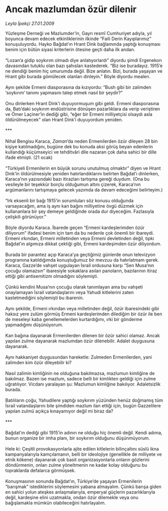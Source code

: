 # Ancak mazlumdan özür dilenir

*Leyla İpekçi 27.01.2009*

<div class="taraf_structure_2col_1zq">
<div class="margen_n">



 <p>Yüzleşme Derneği ve Mazlumder’in, Gayrı resmî Cumhuriyet adıyla, yıl boyunca devam edecek etkinliklerinin ilkinde “Faili Derin Kayıplarımız” konuşuluyordu. Hayko Bağdat’ın Hrant Dink bağlamında yaptığı konuşması benim için bütün siyasi kriterlerin ötesine geçti daha ilk andan. <br/><br/>“Lozan’a gidip soykırım olmadı diye anlatıyorlardı” diyordu şimdi Ergenekon davasından tutuklu olan bazı şahısları kastederek. “Biz ise buradayız. 1915’e ne dendiği benim hiç umurumda değil. Bize anlatın. Bizi, burada yaşayan ve Hrant gibi burada gömülecek olanları dinleyin.” Böyle diyordu mealen. <br/><br/>Aynı şekilde Ermeni diasporasına da kızıyordu: “Bush gibi bir zalimden ‘soykırım’ tanımı yapmasını talep etmek nasıl bir şeydir?” <br/><br/>Onu dinlerken Hrant Dink’i duyuyormuşum gibi geldi. Ermeni diasporasına da, Batı’daki soykırım endüstrisine dönüşen pazarlıklara da verip veriştiren ve Ömer Laçiner’in dediği gibi, “eğer bir Ermeni milliyetçisi olsaydı asla öldürülmeyecek” olan Hrant Dink’i duyuyordum yeniden. <br/><br/>*** <br/><br/>Nihal Bengisu Karaca, <i>Zaman</i>’da neden Ermenilerden özür dileyen 28 bin kişiye katılmadığını, bugüne dek bu konuda aksi görüş beyan edenlerin kullandığı küçümseyici ve tehditvâri dile nazaran çok daha sahici bir dille ifade etmişti. (21 ocak) <br/><br/>“Türkiyeli Ermenilerin en büyük sorunu unutulmuş olmaktır” diyen ve Hrant Dink’in öldürülmesiyle yeniden hatırlandıklarını belirten Bağdat’ı dinlerken, Karaca’nın yazısındaki bazı itirazları tartışma gereği duydum. (Ona bu vesileyle bir teşekkür borçlu olduğumun altını çizerek, Karaca’nın argümanlarını tartışmaya gelecek yazımda da devam edeceğimi belirteyim.) <br/><br/>“Irk eksenli bir bağı 1915’in sorumluları söz konusu olduğunda varsayacağım, ama iş aynı kan bağını milliyetine övgü düzmek için kullananlara bir şey demeye geldiğinde orada dur diyeceğim. Fazlasıyla çelişkili görünüyor.” <br/><br/>Böyle diyordu Karaca. İbarede geçen “Ermeni kardeşlerimden özür diliyorum” ifadesi benim için tam da bu nedenle çok önemli bir ibareydi. Ermeni ırkından, Ermeni milletinden veya Ermeni devletinden değil, tıpkı Bağdat’ın algımıza dikkat çektiği gibi, Ermeni kardeşimden özür diliyordum. <br/><br/>Burada bir parantez açıp Karaca’ya geçtiğimiz günlerde onun televizyon programına katıldığımda konuştuğumuz bir mevzuu da hatırlatmam gerek. Karaca, Gazze’de vahşet uygulayan İsrail ordusuna karşı “Sen Musa’nın çocuğu olamazsın” ibaresiyle sokaklara asılan panoların, bazılarının itiraz ettiği gibi antisemitizm olmadığını söylemişti. <br/><br/>Çünkü kendini Musa’nın çocuğu olarak tanımlayan ama bu vahşeti onaylamayan İsrail vatandaşlarını veya Yahudi kitlelerini zaten kastetmediğini söylemişti bu ibarenin. <br/><br/>Aynı şekilde, Ermeni ırkından veya milletinden değil, özür ibaresindeki gibi haksız yere zulüm görmüş Ermeni kardeşlerimden dilediğim bir özür ile ben de meseleyi kaba genellemelerden kurtardığımı, ırki bir gönderme yapmadığımı düşünüyorum. <br/><br/>Kan bağına dayanarak Ermenilerden dilenen bir özür sahici olamaz. Ancak yapılan zulme dayanarak mazlumdan özür dilenebilir. Adalet duygusuna dayanarak. <br/><br/>Aynı hakkaniyet duygusundan hareketle: Zulmeden Ermenilerden, yani zalimden kim özür dileyebilir ki? <br/><br/>Nasıl zalimin kimliğinin ne olduğuna bakılmazsa, mazlumun kimliğine de bakılmaz. Bazen ise mazlum, sadece belli bir kimlikten geldiği için zulme uğratılıyor. Vicdanı yaralayan şu: Mazlumun kimliğine bakılıyor. Adaletsizlik burada. <br/><br/>Batılıların çoğu, Yahudilere yaptığı soykırım yüzünden henüz doğmamış tüm İsrail vatandaşlarını bile şimdiden mazlum ilan ettiği için, bugün Gazzelilere yapılan zulmü açıkça kınayamıyor değil mi biraz da? <br/><br/>*** <br/><br/>Bağdat’ın dediği gibi 1915’in adının ne olduğu hiç önemli değil. Kendi adıma, bunun organize bir imha planı, bir soykırım olduğunu düşünmüyorum. <br/><br/>Hele ki: Çeşitli provokasyonlarla ajite edilen kitlelerin bilinçaltını süslü ikna kampanyalarıyla kamçılamanın, belli bir ideolojiye (genellikle de milliyete ve etnik kökene) dayanarak çok basit organizasyonlarla onların gözlerini döndürmenin, onları zulme yöneltmenin ne kadar kolay olduğunu bu topraklarda defalarca görmüşsek. <br/><br/>Konuşmasının sonunda Bağdat’ın, Türkiye’de yaşayan Ermenilerin “barışmak” istediklerini söylemesini yabana atmayalım. Çünkü barışa giden en sahici yolun ateşkes anlaşmalarıyla, emperyal güçlerin pazarlıklarıyla değil, kardeşine elini uzatmakla, ondan özür dilemekle veya onu bağışlamakla mümkün olabileceğini hatırlayalım.</p>

<br/>


<div id="taraf_not">
</div>

</div>


</div>
